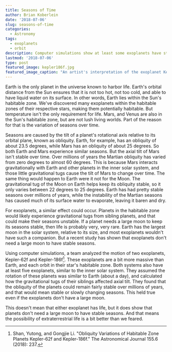 ```yaml
---
title: Seasons of Time
author: Brian Koberlein
date: '2018-07-06'
slug: seasons-of-time
categories:
  - Astronomy
tags:
  - exoplanets
  - orbit
description: Computer simulations show at least some exoplanets have stable seasons
lastmod: '2018-07-06'
type: post
featured_image: kepler186f.jpg
featured_image_caption: "An artist's interpretation of the exoplanet Kepler-186f. Image credit: NASA Ames/JPL-Caltech/T. Pyle"
---
```


Earth is the only planet in the universe known to harbor life. Earth's orbital distance from the Sun ensures that it is not too hot, not too cold, and able to have liquid water on its surface. In other words, Earth lies within the Sun's habitable zone. We've discovered many exoplanets within the habitable zones of their respective stars, making them potentially habitable. But temperature isn't the only requirement for life. Mars, and Venus are also in the Sun's habitable zone, but are not lush living worlds. Part of the reason for that is the variation of seasons over time.

Seasons are caused by the tilt of a planet's rotational axis relative to its orbital plane, known as obliquity. Earth, for example, has an obliquity of about 23.5 degrees, while Mars has an obliquity of about 25 degrees. So both Earth and Mars experience similar seasons. But the axial tilt of Mars isn't stable over time. Over millions of years the Martian obliquity has varied from zero degrees to almost 60 degrees. This is because Mars interacts gravitationally with Earth and other planets in the inner solar system, and those little gravitational tugs cause the tilt of Mars to change over time. The same thing would happen to Earth were it not for the Moon. The gravitational tug of the Moon on Earth helps keep its obliquity stable, so it only varies between 22 degrees to 25 degrees. Earth has had pretty stable seasons over millions of years, while the instability of the Martian seasons has caused much of its surface water to evaporate, leaving it baren and dry.

For exoplanets, a similar effect could occur. Planets in the habitable zone would likely experience gravitational tugs from sibling planets, and that could make their seasons unstable. If a planet needs a large moon to keep its seasons stable, then life is probably very, very rare. Earth has the largest moon in the solar system, relative to its size, and most exoplanets wouldn't have such a companion. But a recent study has shown that exoplanets don't need a large moon to have stable seasons.

Using computer simulations, a team analyzed the motion of two exoplanets, Kepler-62f and Kepler-186f[^1]. These exoplanets are a bit more massive than  Earth, and each orbit in their star's habitable zone. Both systems also have at least five exoplanets, similar to the inner solar system. They assumed the rotation of these planets was similar to Earth (about a day), and calculated how the gravitational tugs of their siblings affected axial tilt. They found that the obliquity of the planets could remain fairly stable over millions of years, and that would mean stable or slowly changing seasons. This held true even if the exoplanets don't have a large moon. 

This doesn't mean that either exoplanet has life, but it does show that planets don't need a large moon to have stable seasons. And that means the possibility of extraterrestrial life is a bit better than we feared. 

[^1]: Shan, Yutong, and Gongjie Li. "Obliquity Variations of Habitable Zone Planets Kepler-62f and Kepler-186f." The Astronomical Journal 155.6 (2018): 237.